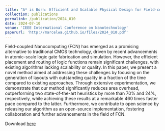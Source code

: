 ```yaml
---
title: "A* is Born: Efficient and Scalable Physical Design for Field-coupled Nanocomputing"
collection: publications
permalink: /publication/2024_010
date: 2024-07-10
venue: 'IEEE International Conference on Nanotechnology'
paperurl: 'http://marcelwa.github.io/files/2024_010.pdf'
---
```


Field-coupled Nanocomputing (FCN) has emerged as a promising alternative to traditional CMOS technology, driven by recent advancements in atomic-scale logic gate fabrication and simulation. However, the efficient placement and routing of logic functions remain significant challenges, with existing algorithms lacking scalability or quality. In this paper, we present a novel method aimed at addressing these challenges by focusing on the generation of layouts with outstanding quality in a fraction of the time compared to existing approaches. Through extensive experimentation, we demonstrate that our method significantly reduces area overhead, outperforming two state-of-the-art heuristics by more than 70% and 24%, respectively, while achieving these results at a remarkable 460 times faster pace compared to the latter. Furthermore, we contribute to open science by releasing our algorithm as an open-source implementation, fostering collaboration and further advancements in the field of FCN.

Download [here](http://marcelwa.github.io/files/2024_010.pdf)
